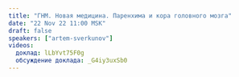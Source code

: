 ```yaml
---
title: "ГНМ. Новая медицина. Паренхима и кора головного мозга"
date: "22 Nov 22 11:00 MSK"
draft: false
speakers: ["artem-sverkunov"]
videos:
  доклад: lLbYvt75F0g
  обсуждение доклада: _G4iy3uxSb0
---
```

